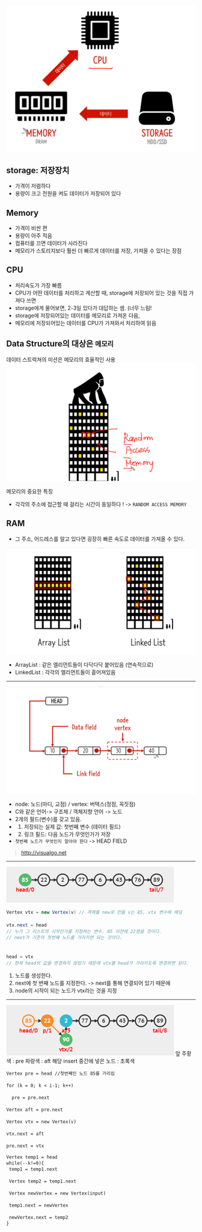 ![img_1.png](img_1.png)
 
##  storage: 저장장치
  - 가격이 저렴하다
  - 용량이 크고 전원을 켜도 데이터가 저장되어 있다

## Memory 
- 가격이 비싼 편
- 용량이 아주 적음
- 컴퓨터를 끄면 데이터가 사라진다
- 메모리가 스토리지보다 훨씬 더 빠르게 데이터를 저장, 가져올 수 있다는 장점 

## CPU
- 처리속도가 가장 빠름 
- CPU가 어떤 데이터를 처리하고 계산할 때, storage에 저장되어 있는 것을 직접 가져다 쓰면 
- storage에게 물어보면, 2-3일 있다가 대답하는 셈. (너무 느림!
- storage에 저장되어있는 데이터를 메모리로 가져온 다음, 
- 메모리에 저장되어있는 데이터를 CPU가 가져와서 처리하여 읽음 


## Data Structure의 대상은 `메모리`
데이터 스트럭쳐의 미션은 메모리의 효율적인 사용
![img_2.png](img_2.png)

메모리의 중요한 특징 
- 각각의 주소에 접근할 때 걸리는 시간이 동일하다 ! -> `RANDOM ACCESS MEMORY`
## RAM
- 그 주소, 어드레스를 알고 있다면 굉장히 빠른 속도로 데이터를 가져올 수 있다.


![img_4.png](img_4.png)
- ArrayList : 같은 엘리먼트들이 다닥다닥 붙어있음 (연속적으로)
- LinkedList : 각각의 엘리먼트들이 흩어져있음

---
![img_5.png](img_5.png)
- node: 노드(마디, 교점) / vertex: 버텍스(정점, 꼭짓점)
- C와 같은 언어-> 구조체 / 객체지향 언어 -> 노드
- 2개의 필드(변수)를 갖고 있음. 
- 1) 저장되는 실제 값: 첫번째 변수 (데이터 필드) 
- 2) 링크 필드: 다음 노드가 무엇인가가 저장 
- `첫번째 노드가 무엇인지 알아야 한다` -> HEAD FIELD

> http://visualgo.net

---

![img_6.png](img_6.png)
```java
Vertex vtx = new Vertex(v) // 객체를 new로 만듦 v는 85, vtx 변수에 해당

vtx.next = head 
// 누가 그 리스트의 시작인가를 지정하는 변수. 85 이전에 22였을 것이다.
// next가 기존의 첫번째 노드를 가리키면 되는 것이다.
        
        
head = vtx 
// 현재 head의 값을 변경하지 않았기 때문에 vtx를 head가 가리키도록 변경하면 된다.
```
1. 노드를 생성한다.
2. next에 첫 번째 노드를 지정한다. -> next를 통해 연결되어 있기 때문에 
3. node의 시작이 되는 노드가 vtx라는 것을 지정

---

![img_7.png](img_7.png)
앞 주황색 : pre
파랑색 : aft
해당 insert 중간에 넣은 노드 : 초록색
```agsl
Vertex pre = head //첫번째인 노드 85를 가리킴

for (k = 0; k < i-1; k++) 

  pre = pre.next

Vertex aft = pre.next

Vertex vtx = new Vertex(v)

vtx.next = aft

pre.next = vtx
```
```agsl
Vertex temp1 = head
while(--k!=0){
 temp1 = temp1.next
 
 Vertex temp2 = temp1.next
 
 Vertex newVertex = new Vertex(input)
 
 temp1.next = newVertex
 
 newVertex.next = temp2
}
```